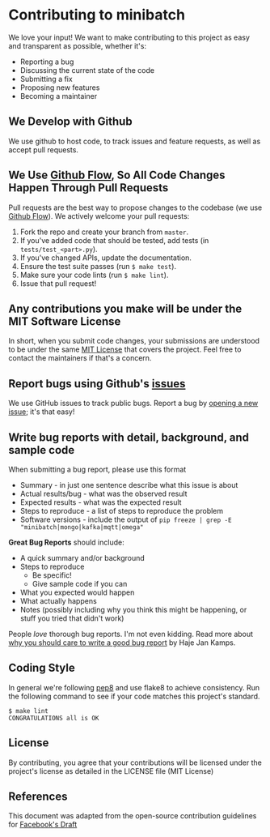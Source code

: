 # Contributing to minibatch

We love your input! We want to make contributing to this project as easy and transparent as possible, whether it's:

- Reporting a bug
- Discussing the current state of the code
- Submitting a fix
- Proposing new features
- Becoming a maintainer

## We Develop with Github
We use github to host code, to track issues and feature requests, as well as accept pull requests.

## We Use [Github Flow](https://guides.github.com/introduction/flow/index.html), So All Code Changes Happen Through Pull Requests
Pull requests are the best way to propose changes to the codebase (we use [Github Flow](https://guides.github.com/introduction/flow/index.html)). We actively welcome your pull requests:

1. Fork the repo and create your branch from `master`.
2. If you've added code that should be tested, add tests (in `tests/test_<part>.py`).
3. If you've changed APIs, update the documentation.
4. Ensure the test suite passes (run `$ make test`).
5. Make sure your code lints (run `$ make lint`).
6. Issue that pull request!

## Any contributions you make will be under the MIT Software License
In short, when you submit code changes, your submissions are understood to be under the same [MIT License](http://choosealicense.com/licenses/mit/) that covers the project. Feel free to contact the maintainers if that's a concern.

## Report bugs using Github's [issues](https://github.com/omegaml/minibatch/issues)
We use GitHub issues to track public bugs. Report a bug by [opening a new issue](https://github.com/omegaml/minibatch/issues/new); it's that easy!

## Write bug reports with detail, background, and sample code

When submitting a bug report, please use this format

* Summary - in just one sentence describe what this issue is about
* Actual results/bug - what was the observed result    
* Expected results - what was the expected result
* Steps to reproduce - a list of steps to reproduce the problem
* Software versions - include the output of `pip freeze | grep -E "minibatch|mongo|kafka|mqtt|omega"` 

**Great Bug Reports** should include:

- A quick summary and/or background
- Steps to reproduce
  - Be specific!
  - Give sample code if you can
- What you expected would happen
- What actually happens
- Notes (possibly including why you think this might be happening, or stuff you tried that didn't work)

People *love* thorough bug reports. I'm not even kidding. Read more about [why you should care to write a good bug report](https://medium.com/pitch-perfect/how-to-write-the-perfect-bug-report-6430f5a45cd) by Haje Jan Kamps.
 

## Coding Style

In general we're following [pep8](https://www.python.org/dev/peps/pep-0008/) and use flake8 to achieve consistency.
Run the following command to see if your code matches this project's standard.
 
```
$ make lint
CONGRATULATIONS all is OK
```

## License
By contributing, you agree that your contributions will be licensed under the project's license as detailed in the LICENSE file (MIT License)

## References
This document was adapted from the open-source contribution guidelines for [Facebook's Draft](https://github.com/facebook/draft-js/blob/a9316a723f9e918afde44dea68b5f9f39b7d9b00/CONTRIBUTING.md)
